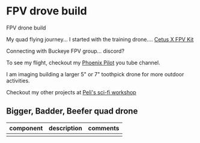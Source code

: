 # FPV drove build
FPV drone build 

My quad flying journey...    I started with the training drone....    [Cetus X FPV Kit](https://betafpv.com/products/cetus-x-fpv-kit?variant=39948655394950)

Connecting with Buckeye FPV group...    discord?  

To see my flight, checkout my [Phoenix Pilot](https://www.youtube.com/@PhoenixPilot7958) you tube channel.   

I am imaging building a larger 5" or 7" toothpick drone for more outdoor activities.    

Checkout my other projects at [Peli's sci-fi workshop](https://driter7958.github.io/Peli_sci-fi_workshop/)


## Bigger, Badder, Beefer quad drone

| component | description | comments |
| --------- | ----------- | -------- |
|           |             |          |
